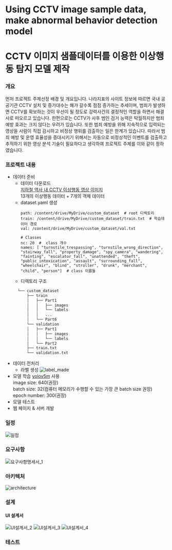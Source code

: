 # Using CCTV image sample data, make abnormal behavior detection model
# CCTV 이미지 샘플데이터를 이용한 이상행동 탐지 모델 제작
### 개요
먼저 프로젝트 주제선정 배경 및 개요입니다. 나라지표의 사이트 정보에 따르면 국내 공공기관 CCTV 설치 및 증가대수는 해가 갈수록 점점 증가하는 추세이며, 범죄가 발생하면 CCTV를 확보하는 것이 우선이 될 정도로 강력사건의 결정적인 역할을 하면서 해결사로 떠오르고 있습니다. 한편으로는 CCTV가 사후 범인 검거 능력은 탁월하지만 범죄 예방 효과는 크지 않다는 우려가 있습니다. 또한 범죄 예방을 위해 지속적으로 입력되는 영상을 사람이 직접 감시하고 비정상 행위를 검출하는 일은 한계가 있습니다. 따라서 범죄 예방 및 운영 효율성을 증대시키기 위해서는 자동으로 비정상적인 이벤트를 검출하고 추적하기 위한 영상 분석 기술이 필요하다고 생각하여 프로젝트 주제를 이와 같이 정하였습니다.

### 프로젝트 내용
- 데이터 준비
  - 데이터 다운로드 <br>
    [지하철 역사 내 CCTV 이상행동 영상 이미지](https://aihub.or.kr/aidata/34122) <br>
    13개의 이상행동 데이터 + 7개의 객체 데이터
  - dataset.yaml 생성
    ```
    path: /content/drive/MyDrive/custom_dataset  # root 디렉토리
    train: /content/drive/MyDrive/custom_dataset/train.txt  # 학습데이터 경로
    val: /content/drive/MyDrive/custom_dataset/val.txt

    # Classes
    nc: 20  #  class 개수
    names: [ "turnstile_trespassing", "turnstile_wrong_direction", "stairway_fall", "property_damage", "spy_camera", "wandering", "fainting", "escalator_fall", "unattended", "theft", "public_intoxication", "assault", "surrounding_fall", "wheelchair", "blind", "stroller", "drunk", "merchant", "child", "person"]  # class 이름들
    ```
   - 디렉토리 구조
    ```bash
      └── custom_dataset
          ├── train
          │   ├── Part1
          │   │   ├── images
          │   │   └── labels
          │   │   ...      
          │   └── Part6
          └── validation
          │   ├── Part1
          │   │   ├── images
          │   │   └── labels
          │   └── Part2
          ├── train.txt
          └── validation.txt
- 데이터 전처리
  - 라벨 생성
    ![label_made](imgs_for_readmefile/annotation.PNG)
- 모델 학습
  [yolov5m](https://github.com/ultralytics/yolov5) 사용 <br>
  image size: 640(권장) <br>
  batch size: 32(컴퓨터 메모리가 수행할 수 있는 가장 큰 batch size 권장) <br>
  epoch number: 300(권장) <br>
- 모델 테스트
- 웹 페이지 & 서버 개발
### 일정
![일정](imgs_for_readmefile/schedule.PNG)
### 요구사항
![요구사항명세서_1](imgs_for_readmefile/requirments_analysis.PNG)
### 아키텍처
![architecture](imgs_for_readmefile/architecture1.PNG)
### 설계
#### UI 설계서
![UI설계서_2](imgs_for_readmefile/UI_2.PNG)
![UI설계서_3](imgs_for_readmefile/UI_3.PNG)
![UI설계서_4](imgs_for_readmefile/UI_4.PNG)


### 테스트
